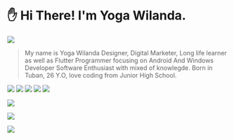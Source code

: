 # :raised_hand: Hi There! I'm Yoga Wilanda.

![](https://thumbs.gfycat.com/EvilFeistyBinturong.webp)



> My name is Yoga Wilanda
> Designer, Digital Marketer, Long life learner as well as Flutter Programmer focusing on Android And Windows Developer 
> Software Enthusiast with mixed of knowlegde.
> Born in Tuban, 26 Y.O, love
> coding from Junior High School.


[![](https://img.shields.io/badge/Gmail-D14836?style=for-the-badge&logo=gmail&logoColor=white)](mailto:eayogawilanda@gmail.com)
[![](https://img.shields.io/badge/website-000000?style=for-the-badge&logo=About.me&logoColor=white)]()
[![](https://img.shields.io/badge/WhatsApp-25D366?style=for-the-badge&logo=whatsapp&logoColor=white)](https://wa.me/6281357628869)
[![](https://img.shields.io/badge/GitHub-100000?style=for-the-badge&logo=github&logoColor=white)](https://github.com/yogawilanda)
[![](https://img.shields.io/badge/LinkedIn-0077B5?style=for-the-badge&logo=linkedin&logoColor=white)](https://www.linkedin.com/in/e-a-yoga-wilanda-897520194)


![](https://thumbs.gfycat.com/VictoriousAmusedBullfrog.webp)

![](https://thumbs.gfycat.com/DrearyFamousBlueshark.webp)

![](https://komarev.com/ghpvc/?username=yogawilanda)
